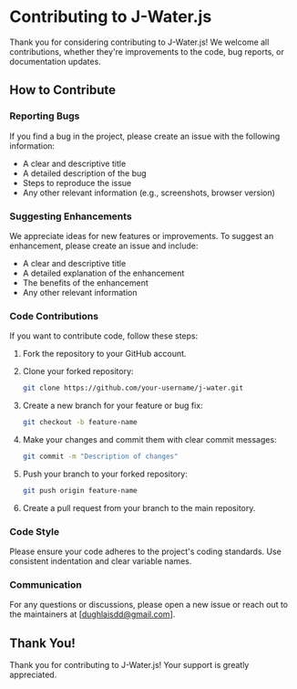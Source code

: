 
# Contributing to J-Water.js

Thank you for considering contributing to J-Water.js! We welcome all contributions, whether they're improvements to the code, bug reports, or documentation updates.

## How to Contribute

### Reporting Bugs

If you find a bug in the project, please create an issue with the following information:

- A clear and descriptive title
- A detailed description of the bug
- Steps to reproduce the issue
- Any other relevant information (e.g., screenshots, browser version)

### Suggesting Enhancements

We appreciate ideas for new features or improvements. To suggest an enhancement, please create an issue and include:

- A clear and descriptive title
- A detailed explanation of the enhancement
- The benefits of the enhancement
- Any other relevant information

### Code Contributions

If you want to contribute code, follow these steps:

1. Fork the repository to your GitHub account.
2. Clone your forked repository:

   ```bash
   git clone https://github.com/your-username/j-water.git
   ```

3. Create a new branch for your feature or bug fix:

   ```bash
   git checkout -b feature-name
   ```

4. Make your changes and commit them with clear commit messages:

   ```bash
   git commit -m "Description of changes"
   ```

5. Push your branch to your forked repository:

   ```bash
   git push origin feature-name
   ```

6. Create a pull request from your branch to the main repository.

### Code Style

Please ensure your code adheres to the project's coding standards. Use consistent indentation and clear variable names.

### Communication

For any questions or discussions, please open a new issue or reach out to the maintainers at [dughlaisdd@gmail.com].

## Thank You!

Thank you for contributing to J-Water.js! Your support is greatly appreciated.
```
